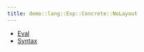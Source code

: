 ```yaml
---
title: demo::lang::Exp::Concrete::NoLayout
---
```



* [Eval](../../../../../../Library/demo/lang/Exp/Concrete/NoLayout/Eval.md)
* [Syntax](../../../../../../Library/demo/lang/Exp/Concrete/NoLayout/Syntax.md)